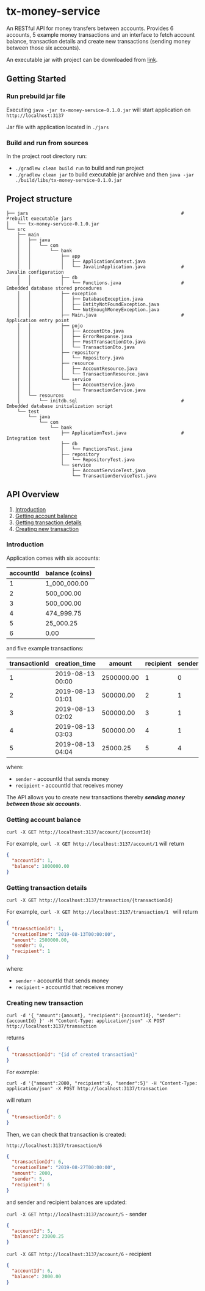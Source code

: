 # tx-money-service 

An RESTful API for money transfers between accounts. 
Provides 6 accounts, 5 example money transactions 
and an interface to fetch account balance, transaction details and create new transactions 
(sending money between those six accounts).

An executable jar with project can be downloaded from [link](https://github.com/Fedor-Bystrov/tx-money-service/raw/master/jars/tx-money-service-0.1.0.jar).

## Getting Started

### Run prebuild jar file

Executing `java -jar tx-money-service-0.1.0.jar` will start application on `http://localhost:3137`

Jar file with application located in `./jars`

### Build and run from sources

In the project root directory run:
 - `./gradlew clean build run` to build and run project
 - `./gradlew clean jar` to build executable jar archive and then `java -jar ./build/libs/tx-money-service-0.1.0.jar`

## Project structure

```
├── jars                                                        # Prebuilt executable jars 
│   └── tx-money-service-0.1.0.jar
└── src
    ├── main
    │   ├── java
    │   │   └── com
    │   │       └── bank
    │   │           ├── app
    │   │           │   ├── ApplicationContext.java             
    │   │           │   └── JavalinApplication.java             # Javalin configuration  
    │   │           ├── db
    │   │           │   └── Functions.java                      # Embedded database stored procedures
    │   │           ├── exception
    │   │           │   ├── DatabaseException.java
    │   │           │   ├── EntityNotFoundException.java
    │   │           │   └── NotEnoughMoneyException.java
    │   │           ├── Main.java                               # Application entry point
    │   │           ├── pojo
    │   │           │   ├── AccountDto.java
    │   │           │   ├── ErrorResponse.java
    │   │           │   ├── PostTransactionDto.java
    │   │           │   └── TransactionDto.java
    │   │           ├── repository
    │   │           │   └── Repository.java
    │   │           ├── resource
    │   │           │   ├── AccountResource.java
    │   │           │   └── TransactionResource.java
    │   │           └── service
    │   │               ├── AccountService.java
    │   │               └── TransactionService.java
    │   └── resources
    │       └── initdb.sql                                      # Embedded database initialization script                               
    └── test
        └── java
            └── com
                └── bank
                    ├── ApplicationTest.java                    # Integration test
                    ├── db
                    │   └── FunctionsTest.java
                    ├── repository
                    │   └── RepositoryTest.java
                    └── service
                        ├── AccountServiceTest.java
                        └── TransactionServiceTest.java

```

## API Overview

1. [Introduction](#Introduction)
2. [Getting account balance](#getting-account-balance)
3. [Getting transaction details](#getting-transaction-details)
4. [Creating new transaction](#creating-new-transaction)

### Introduction

Application comes with six accounts:

| accountId | balance (coins) |
|-----------|---------|
|1|1_000_000.00|
|2|500_000.00|
|3|500_000.00|
|4|474_999.75|
|5|25_000.25|
|6|0.00|

and five example transactions:

| transactionId | creation_time | amount | recipient | sender|
|---------------|---------------|--------|-----------|-------|
|1|2019-08-13 00:00|2500000.00|1|0|
|2|2019-08-13 01:01|500000.00|2|1|
|3|2019-08-13 02:02|500000.00|3|1|
|4|2019-08-13 03:03|500000.00|4|1|
|5|2019-08-13 04:04|25000.25|5|4|

where: 
- `sender` -  accountId that sends money
- `recipient` - accountId that receives money

The API allows you to create new transactions thereby _**sending money between those six accounts**_.

### Getting account balance

    curl -X GET http://localhost:3137/account/{accountId}

For example, `curl -X GET http://localhost:3137/account/1` will return
```json
{
  "accountId": 1,
  "balance": 1000000.00
}
```

### Getting transaction details

    curl -X GET http://localhost:3137/transaction/{transactionId}

For example, `curl -X GET http://localhost:3137/transaction/1 ` will return
```json
{
  "transactionId": 1,
  "creationTime": "2019-08-13T00:00:00",
  "amount": 2500000.00,
  "sender": 0,
  "recipient": 1
}
```
where: 
- `sender` -  accountId that sends money
- `recipient` - accountId that receives money

### Creating new transaction

    curl -d '{ "amount":{amount}, "recipient":{accountId}, "sender":{accountId} }' -H "Content-Type: application/json" -X POST http://localhost:3137/transaction

returns
```json
{
  "transactionId": "{id of created transaction}"
}
```

For example: 

    curl -d '{"amount":2000, "recipient":6, "sender":5}' -H "Content-Type: application/json" -X POST http://localhost:3137/transaction
will return 
```json
{
  "transactionId": 6
}
```

Then, we can check that transaction is created:

    http://localhost:3137/transaction/6
```json
{
  "transactionId": 6,
  "creationTime": "2019-08-27T00:00:00",
  "amount": 2000,
  "sender": 5,
  "recipient": 6
}
```


and sender and recipient balances are updated:

`curl -X GET http://localhost:3137/account/5` - sender
```json
{
  "accountId": 5,
  "balance": 23000.25
}
```

`curl -X GET http://localhost:3137/account/6` - recipient
```json
{
  "accountId": 6,
  "balance": 2000.00
}
```
